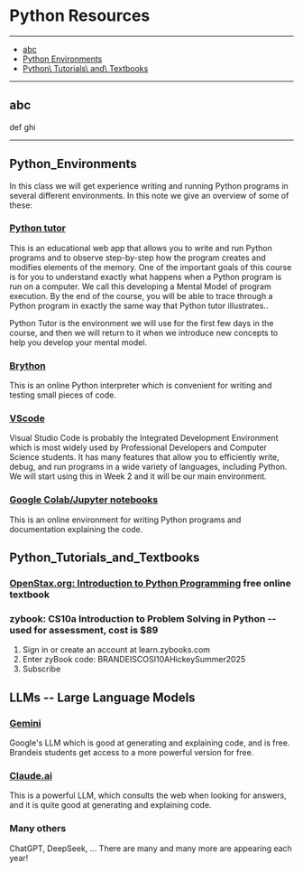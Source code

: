 # Python Resources

---

* [abc](#abc)
* [Python Environments](#Python_Environments)
* [Python\ Tutorials\ and\ Textbooks](#Python_Tutorials_and_Textbooks)

---

## abc
def ghi

---

## Python_Environments

In this class we will get experience writing and running Python programs in several different environments.
In this note we give an overview of some of these:

### [Python tutor](https://pythontutor.com/python-compiler.html#mode=edit)

This is an educational web app that allows you to write and run Python programs 
and to observe step-by-step how the program creates and modifies elements of the memory.
One of the important goals of this course is for you to understand exactly what happens
when a Python program is run on a computer. We call this developing a Mental Model of
program execution. By the end of the course, you will be able to trace through a Python program
in exactly the same way that Python tutor illustrates..

Python Tutor is the environment we will use for the first few days in the course, and then we
will return to it when we introduce new concepts to help you develop your mental model.

### [Brython](https://brython.info)
This is an online Python interpreter which is convenient for writing and testing small pieces of code.

### [VScode](https://code.visualstudio.com/)
Visual Studio Code is probably the Integrated Development Environment
which is most widely used by Professional Developers and Computer Science students.
It has many features that allow you to efficiently write, debug, and run programs in
a wide variety of languages, including Python. We will start using this in Week 2 and it
will be our main environment.

### [Google Colab/Jupyter notebooks](https://colab.research.google.com/)
This is an online environment for writing Python programs and documentation explaining the code.

## Python_Tutorials_and_Textbooks

### [OpenStax.org: Introduction to Python Programming](https://openstax.org/details/books/introduction-python-programming) free online textbook
### zybook: CS10a Introduction to Problem Solving in Python -- used for assessment, cost is $89
  1. Sign in or create an account at learn.zybooks.com
  2. Enter zyBook code: BRANDEISCOSI10AHickeySummer2025
  3. Subscribe

## LLMs -- Large Language Models

### [Gemini](https://gemini.google.com/app)
Google's LLM which is good at generating and explaining code, and is free.
Brandeis students get access to a more powerful version for free.

### [Claude.ai](https://claude.ai)
This is a powerful LLM, which consults the web when looking for answers,
and it is quite good at generating and explaining code.

### Many others
ChatGPT, DeepSeek, ...  There are many and many more are appearing each year!
